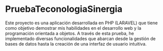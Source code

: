 # PruebaTeconologiaSinergia
Este proyecto es una aplicación desarrollada en PHP (LARAVEL) que tiene como objetivo demostrar mis habilidades en el desarrollo web y la programación orientada a objetos. A través de esta prueba, he implementado diversas funcionalidades que abarcan desde la gestión de bases de datos hasta la creación de una interfaz de usuario intuitiva.

